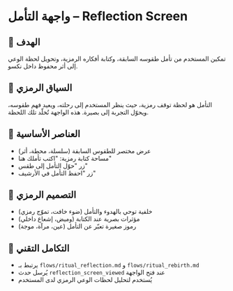 # واجهة التأمل – Reflection Screen

## 🎯 الهدف
تمكين المستخدم من تأمل طقوسه السابقة، وكتابة أفكاره الرمزية، وتحويل لحظة الوعي إلى أثر محفوظ داخل نكسو.

## 🧠 السياق الرمزي
التأمل هو لحظة توقف رمزية، حيث ينظر المستخدم إلى رحلته، ويعيد فهم طقوسه، ويحوّل التجربة إلى بصيرة. هذه الواجهة تُخلّد تلك اللحظة.

## 🧩 العناصر الأساسية
- عرض مختصر للطقوس السابقة (سلسلة، محطة، أثر)
- مساحة كتابة رمزية: "اكتب تأملك هنا"
- زر "حوّل التأمل إلى طقس"
- زر "احفظ التأمل في الأرشيف"

## 🎨 التصميم الرمزي
- خلفية توحي بالهدوء والتأمل (ضوء خافت، تموّج رمزي)
- مؤثرات بصرية عند الكتابة (وميض، إشعاع داخلي)
- رموز صغيرة تعبّر عن التأمل (عين، مرآة، موجة)

## 🔗 التكامل التقني
- يرتبط بـ `flows/ritual_reflection.md` و `flows/ritual_rebirth.md`
- يُرسل حدث `reflection_screen_viewed` عند فتح الواجهة
- يُستخدم لتحليل لحظات الوعي الرمزي لدى المستخدم
